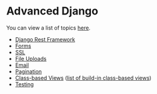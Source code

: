
# Advanced Django

You can view a list of topics [here](https://docs.djangoproject.com/en/3.1/topics/).

- [Django Rest Framework](http://www.django-rest-framework.org/#example)
- [Forms](https://docs.djangoproject.com/en/3.1/topics/forms/)
- [SSL](https://docs.djangoproject.com/en/1.11/topics/security/#ssl-https)
- [File Uploads](https://docs.djangoproject.com/en/1.11/topics/http/file-uploads/)
- [Email](https://docs.djangoproject.com/en/1.11/topics/email/)
- [Pagination](https://docs.djangoproject.com/en/1.11/topics/pagination/)
- [Class-based Views](https://docs.djangoproject.com/en/1.11/topics/class-based-views/) ([list of build-in class-based views](https://docs.djangoproject.com/en/1.11/ref/class-based-views/))
- [Testing](https://docs.djangoproject.com/en/1.11/topics/testing/)
